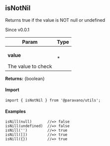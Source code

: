 <h2>isNotNil</h2>
<p>Returns true if the value is NOT null or undefined</p>
<p>Since v0.0.1</p>
<table>
      <thead>
      <tr>
        <th>Param</th>
        <th>Type</th></tr>
      </thead>
      <tbody><tr><td><p><b>value</b></p>The value to check</td><td>*</td></tr></tbody>
    </table><p><b>Returns:</b> {boolean}</p>
<h4>Import</h4>

```
import { isNotNil } from '@paravano/utils';
```

  <h4>Examples</h4>




```    
isNill(null)       //=> false
isNill(undefined)  //=> false
isNill('')         //=> true
isNill([])         //=> true
isNill({})         //=> true
```

    